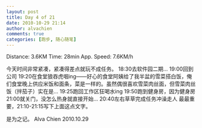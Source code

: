 ```yaml
---
layout: post
title: Day 4 of 21
date: 2010-10-29 21:14
author: alvachien
comments: true
categories: [跑步, 随心随笔]
---
```

Distance: 3.6KM
Time: 28min
App. Speed: 7.6KM/h

今天时间非常紧凑，紧凑得差点就玩不成任务。
18:30去软件园二期...
19:00回到公司
19:20在食堂狼吞虎咽ing——好心的食堂阿姨给了我半盆的雪菜搭白饭，俺们食堂晚上供应米饭和面条，菜是一样的。虽然偶很喜欢雪菜肉丝面，但雪菜肉丝饭（拌茄子）实在是...
19:25跑回工作区狂喝水ing
19:50跑到健身房，因为健身房21:00就关门，没怎么热身就直接开始...
20:40左右草草完成任务冲澡走人
最最重要，21:10-21:15写下上面这点文字。

是为之记。
Alva Chien
2010.10.29

